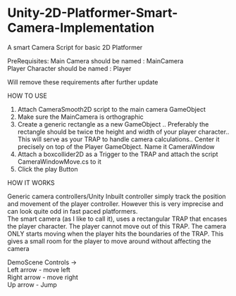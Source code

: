 # Unity-2D-Platformer-Smart-Camera-Implementation
A smart Camera Script for basic 2D Platformer

PreRequisites:
Main Camera should be named : MainCamera  
Player Character should be named : Player  	

Will remove these requirements after further update

HOW TO USE

1) Attach CameraSmooth2D script to the main camera GameObject  
2) Make sure the MainCamera is orthographic  
3) Create a generic rectangle as a new GameObject .. Preferably the rectangle should be twice the height and width of your player character.. This will serve as your TRAP to handle camera calculations.. Center it precisely on top of the Player GameObject. Name it CameraWindow  
4) Attach a boxcollider2D as a Trigger to the TRAP and attach the script CameraWindowMove.cs to it  
5) Click the play Button  

HOW IT WORKS  

Generic camera controllers/Unity Inbuilt controller simply track the position and movement of the player controller. However this is very imprecise and can look quite odd in fast paced platformers.  
The smart camera (as I like to call it), uses a rectangular TRAP that encases the player character. The player cannot move out of this TRAP. The camera ONLY starts moving when the player hits the boundaries of the TRAP. This gives a small room for the player to move around without affecting the camera

DemoScene Controls ->  
Left arrow - move left  
Right arrow - move right  
Up arrow - Jump  
